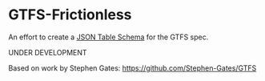 # GTFS-Frictionless
An effort to create a [JSON Table Schema](http://frictionlessdata.io/guides/json-table-schema/) for the GTFS spec.

UNDER DEVELOPMENT

Based on work by Stephen Gates: https://github.com/Stephen-Gates/GTFS
